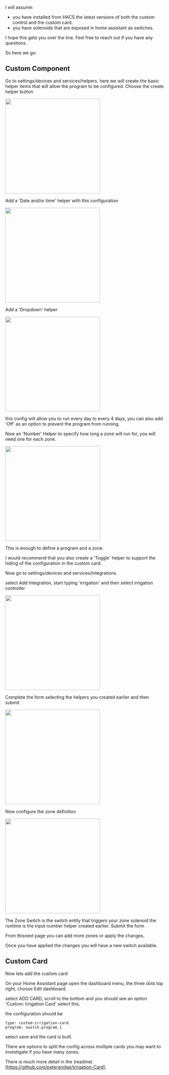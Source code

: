 I will assume:
- you have installed from HACS the latest versions of both the custom control and the custom card.
- you have solenoids that are exposed in home assistant as switches.


I hope this gets you over the line. Feel free to reach out if you have any questions.

So here we go:
## Custom Component
Go to settings/devices and services/helpers. here we will create the basic helper items that will allow the program to be configured. Choose the create helper button

<img src="createhelper.png" width="300">

Add a 'Date and/or time' helper with this configuration

<img src="createdatetime.png" width="300">

Add a 'Dropdown' helper

<img src="createdropdown.png" width="300">

this config will allow you to run every day to every 4 days, you can also add 'Off' as an option to prevent the program from running.

Now an 'Number' Helper to specify how long a zone will run for, you will need one for each zone.

<img src="createnumber.png" width="300">

This is enough to define a program and a zone.

I would recommend that you also create a 'Toggle' helper to support the hiding of the configuration in the custom card.

Now go to settings/devices and services/integrations

select Add Integration, start typing 'irrigation' and then select irrigation controller

<img src="selectbrand.png" width="300">

Complete the form selecting the helpers you created earlier and then submit

<img src="programdata.png" width="300">

Now configure the zone definition

<img src="zone.png" width="300">

The Zone Switch is the switch entity that triggers your zone solenoid
the runtime is the input number helper created earlier. Submit the form

From thisnext page you can add more zones or apply the changes. 

Once you have applied the changes you will have a new switch available.

## Custom Card

Now lets add the custom card

On your Home Assistant page open the dashboard menu, the three dots top right, choose Edit dashboard.

select ADD CARD, scroll to the bottom and you should see an option 'Custom: Irrigation Card' select this.

the configuration should be
```
type: custom:irrigation-card
program: switch.program_1
```
select save and the card is built.

There are options to split the config across multiple cards you may want to investigate if you have many zones. 

There is much more detail in the (readme)[https://github.com/petergridge/Irrigation-Card].
